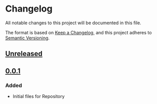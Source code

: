 # Changelog

All notable changes to this project will be documented in this file.

The format is based on [Keep a Changelog](https://keepachangelog.com/en/1.1.0/),
and this project adheres to [Semantic Versioning](https://semver.org/spec/v2.0.0.html).

## [Unreleased]

## [0.0.1]

### Added

- Initial files for Repository
  
[unreleased]: https://github.com/joe-mccarthy/nsp-data-sender/compare/0.0.1...HEAD
[0.0.1]: https://github.com/joe-mccarthy/night-sky-pi/releases/tag/0.0.1
